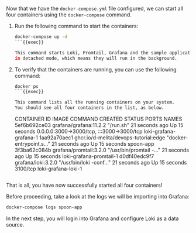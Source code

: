 Now that we have the `docker-compose.yml` file configured, we can start
all four containers using the `docker-compose` command.

1. Run the following command to start the containers:

   ```bash
   docker-compose up -d
   ```{{exec}}

   This command starts Loki, Promtail, Grafana and the sample application
   in detached mode, which means they will run in the background.

2. To verify that the containers are running, you can use the following command:

   ```bash
   docker ps
   ```{{exec}}

   This command lists all the running containers on your system.
   You should see all four containers in the list, as below.

   ```
   CONTAINER ID   IMAGE                                   COMMAND                  CREATED          STATUS          PORTS                                       NAMES
   5ef6b692ce03   grafana/grafana:11.2.2                  "/run.sh"                21 seconds ago   Up 15 seconds   0.0.0.0:3000->3000/tcp, :::3000->3000/tcp   loki-grafana-grafana-1
   1aa92a70aec1   ghcr.io/d-melita/devops-tutorial:edge   "docker-entrypoint.s…"   21 seconds ago   Up 15 seconds                                               spoon-app
   3f3ba62c084b   grafana/promtail:3.2.0                  "/usr/bin/promtail -…"   21 seconds ago   Up 15 seconds                                               loki-grafana-promtail-1
   d0df40edc9f7   grafana/loki:3.2.0                      "/usr/bin/loki -conf…"   21 seconds ago   Up 15 seconds   3100/tcp                                    loki-grafana-loki-1
   ```

That is all, you have now successfully started all four containers!

Before proceeding, take a look at the logs we will be importing into Grafana:

```bash
docker-compose logs spoon-app
```

In the next step, you will login into Grafana and configure Loki as a data source.
